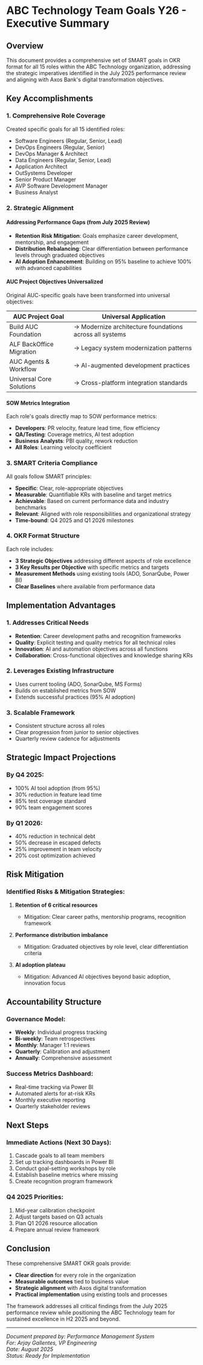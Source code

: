 # ABC Technology Team Goals Y26 - Executive Summary

## Overview
This document provides a comprehensive set of SMART goals in OKR format for all 15 roles within the ABC Technology organization, addressing the strategic imperatives identified in the July 2025 performance review and aligning with Axos Bank's digital transformation objectives.

## Key Accomplishments

### 1. **Comprehensive Role Coverage**
Created specific goals for all 15 identified roles:
- Software Engineers (Regular, Senior, Lead)
- DevOps Engineers (Regular, Senior)  
- DevOps Manager & Architect
- Data Engineers (Regular, Senior, Lead)
- Application Architect
- OutSystems Developer
- Senior Product Manager
- AVP Software Development Manager
- Business Analyst

### 2. **Strategic Alignment**

#### **Addressing Performance Gaps** (from July 2025 Review)
- **Retention Risk Mitigation**: Goals emphasize career development, mentorship, and engagement
- **Distribution Rebalancing**: Clear differentiation between performance levels through graduated objectives
- **AI Adoption Enhancement**: Building on 95% baseline to achieve 100% with advanced capabilities

#### **AUC Project Objectives Universalized**
Original AUC-specific goals have been transformed into universal objectives:

| AUC Project Goal | Universal Application |
|-----------------|----------------------|
| Build AUC Foundation | → Modernize architecture foundations across all systems |
| ALF BackOffice Migration | → Legacy system modernization patterns |
| AUC Agents & Workflow | → AI-augmented development practices |
| Universal Core Solutions | → Cross-platform integration standards |

#### **SOW Metrics Integration**
Each role's goals directly map to SOW performance metrics:
- **Developers**: PR velocity, feature lead time, flow efficiency
- **QA/Testing**: Coverage metrics, AI test adoption
- **Business Analysts**: PBI quality, rework reduction
- **All Roles**: Learning velocity coefficient

### 3. **SMART Criteria Compliance**

All goals follow SMART principles:
- **Specific**: Clear, role-appropriate objectives
- **Measurable**: Quantifiable KRs with baseline and target metrics
- **Achievable**: Based on current performance data and industry benchmarks
- **Relevant**: Aligned with role responsibilities and organizational strategy
- **Time-bound**: Q4 2025 and Q1 2026 milestones

### 4. **OKR Format Structure**

Each role includes:
- **3 Strategic Objectives** addressing different aspects of role excellence
- **3 Key Results per Objective** with specific metrics and targets
- **Measurement Methods** using existing tools (ADO, SonarQube, Power BI)
- **Clear Baselines** where available from performance data

## Implementation Advantages

### 1. **Addresses Critical Needs**
- **Retention**: Career development paths and recognition frameworks
- **Quality**: Explicit testing and quality metrics for all technical roles
- **Innovation**: AI and automation objectives across all functions
- **Collaboration**: Cross-functional objectives and knowledge sharing KRs

### 2. **Leverages Existing Infrastructure**
- Uses current tooling (ADO, SonarQube, MS Forms)
- Builds on established metrics from SOW
- Extends successful practices (95% AI adoption)

### 3. **Scalable Framework**
- Consistent structure across all roles
- Clear progression from junior to senior objectives
- Quarterly review cadence for adjustments

## Strategic Impact Projections

### By Q4 2025:
- 100% AI tool adoption (from 95%)
- 30% reduction in feature lead time
- 85% test coverage standard
- 90% team engagement scores

### By Q1 2026:
- 40% reduction in technical debt
- 50% decrease in escaped defects
- 25% improvement in team velocity
- 20% cost optimization achieved

## Risk Mitigation

### Identified Risks & Mitigation Strategies:
1. **Retention of 6 critical resources**
   - Mitigation: Clear career paths, mentorship programs, recognition framework

2. **Performance distribution imbalance**
   - Mitigation: Graduated objectives by role level, clear differentiation criteria

3. **AI adoption plateau**
   - Mitigation: Advanced AI objectives beyond basic adoption, innovation focus

## Accountability Structure

### Governance Model:
- **Weekly**: Individual progress tracking
- **Bi-weekly**: Team retrospectives
- **Monthly**: Manager 1:1 reviews
- **Quarterly**: Calibration and adjustment
- **Annually**: Comprehensive assessment

### Success Metrics Dashboard:
- Real-time tracking via Power BI
- Automated alerts for at-risk KRs
- Monthly executive reporting
- Quarterly stakeholder reviews

## Next Steps

### Immediate Actions (Next 30 Days):
1. Cascade goals to all team members
2. Set up tracking dashboards in Power BI
3. Conduct goal-setting workshops by role
4. Establish baseline metrics where missing
5. Create recognition program framework

### Q4 2025 Priorities:
1. Mid-year calibration checkpoint
2. Adjust targets based on Q3 actuals
3. Plan Q1 2026 resource allocation
4. Prepare annual review framework

## Conclusion

These comprehensive SMART OKR goals provide:
- **Clear direction** for every role in the organization
- **Measurable outcomes** tied to business value
- **Strategic alignment** with Axos digital transformation
- **Practical implementation** using existing tools and processes

The framework addresses all critical findings from the July 2025 performance review while positioning the ABC Technology team for sustained excellence in H2 2025 and beyond.

---

*Document prepared by: Performance Management System*  
*For: Arjay Gallentes, VP Engineering*  
*Date: August 2025*  
*Status: Ready for Implementation*



